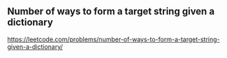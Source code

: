 ## Number of ways to form a target string given a dictionary
https://leetcode.com/problems/number-of-ways-to-form-a-target-string-given-a-dictionary/
